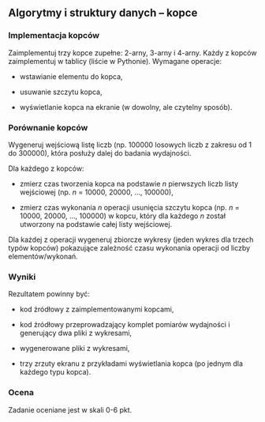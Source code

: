 ## Algorytmy i struktury danych – kopce

### Implementacja kopców

Zaimplementuj trzy kopce zupełne: 2-arny, 3-arny i 4-arny. Każdy z kopców zaimplementuj w tablicy (liście w Pythonie). Wymagane operacje:

* wstawianie elementu do kopca,

* usuwanie szczytu kopca,

* wyświetlanie kopca na ekranie (w dowolny, ale czytelny sposób).

### Porównanie kopców

Wygeneruj wejściową listę liczb (np. 100000 losowych liczb z zakresu od 1 do 300000), która posłuży dalej do badania wydajności.

Dla każdego z kopców:

* zmierz czas tworzenia kopca na podstawie *n* pierwszych liczb listy wejściowej (np. *n* = 10000, 20000, ..., 100000),

* zmierz czas wykonania *n* operacji usunięcia szczytu kopca (np. *n* = 10000, 20000, ..., 100000) w kopcu, który dla każdego *n* został utworzony na podstawie całej listy wejściowej.

Dla każdej z operacji wygeneruj zbiorcze wykresy (jeden wykres dla trzech typów kopców) pokazujące zależność czasu wykonania operacji od liczby elementów/wykonań.

### Wyniki

Rezultatem powinny być:

* kod źródłowy z zaimplementowanymi kopcami,

* kod źródłowy przeprowadzający komplet pomiarów wydajności i generujący dwa pliki z wykresami,

* wygenerowane pliki z wykresami,

* trzy zrzuty ekranu z przykładami wyświetlania kopca (po jednym dla każdego typu kopca).

### Ocena

Zadanie oceniane jest w skali 0-6 pkt.
